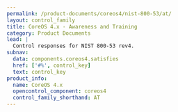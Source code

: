 ```yaml
---
permalink: /product-documents/coreos4/nist-800-53/at/
layout: control_family
title: CoreOS 4.x - Awareness and Training
category: Product Documents
lead: |
  Control responses for NIST 800-53 rev4.
subnav:
  data: components.coreos4.satisfies
  href: ['#%', control_key]
  text: control_key
product_info:
  name: CoreOS 4.x
  opencontrol_component: coreos4
  control_family_shorthand: AT
---
```

